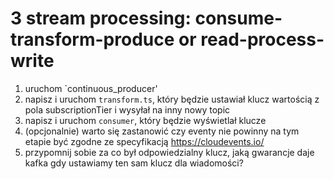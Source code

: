 # 3 stream processing: consume-transform-produce or read-process-write
1. uruchom `continuous_producer'
2. napisz i uruchom `transform.ts`, który będzie ustawiał klucz wartością z pola subscriptionTier i wysyłał na inny nowy topic
3. napisz i uruchom `consumer`, który będzie wyświetlał klucze
4. (opcjonalnie) warto się zastanowić czy eventy nie powinny na tym etapie być zgodne ze specyfikacją https://cloudevents.io/
5. przypomnij sobie za co był odpowiedzialny klucz, jaką gwarancje daje kafka gdy ustawiamy ten sam klucz dla wiadomości?
